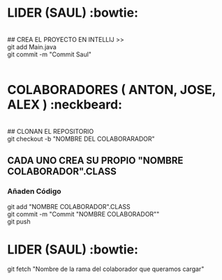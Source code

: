 # LIDER (SAUL) :bowtie:
<br>
## CREA EL PROYECTO EN INTELLIJ >><br>
git add Main.java <br>
git commit -m "Commit Saul"<br>
<br>

# COLABORADORES ( ANTON, JOSE, ALEX ) :neckbeard:
<br>
## CLONAN EL REPOSITORIO <br>
git checkout -b "NOMBRE DEL COLABORARADOR"<br>

## CADA UNO CREA SU PROPIO "NOMBRE COLABORADOR".CLASS<br>
### Añaden Código<br>
git add "NOMBRE COLABORADOR".CLASS<br>
git commit -m "Commit "NOMBRE COLABORADOR""<br>
git push
<br>


# LIDER (SAUL)  :bowtie:<br>

git fetch "Nombre de la rama del colaborador que queramos cargar"<br>


